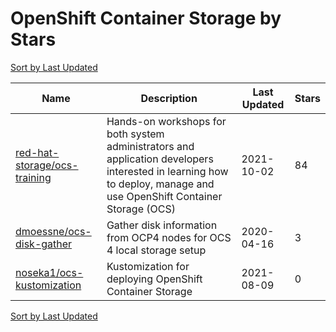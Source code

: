 # OpenShift Container Storage by Stars

[Sort by Last Updated](OpenShift%20Container%20Storage.Last%20Updated.md)

Name | Description | Last Updated | Stars 
--- | --- | --- | --- 
[red-hat-storage/ocs-training](https://github.com/red-hat-storage/ocs-training) | Hands-on workshops for both system administrators and application developers interested in learning how to deploy, manage and use OpenShift Container Storage (OCS) | 2021-10-02 | 84 
[dmoessne/ocs-disk-gather](https://github.com/dmoessne/ocs-disk-gather) | Gather disk information from OCP4 nodes for OCS 4 local storage setup  | 2020-04-16 | 3 
[noseka1/ocs-kustomization](https://github.com/noseka1/ocs-kustomization) | Kustomization for deploying OpenShift Container Storage | 2021-08-09 | 0 

[Sort by Last Updated](OpenShift%20Container%20Storage.Last%20Updated.md)